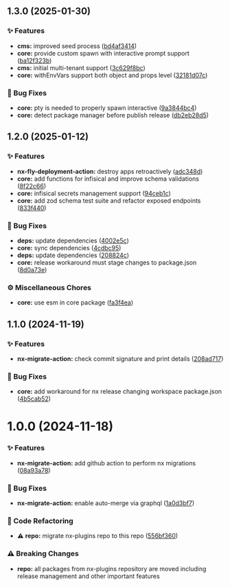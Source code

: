 ## 1.3.0 (2025-01-30)

### ✨ Features

- **cms:** improved seed process ([bd4af3414](https://github.com/codeware-sthlm/codeware/commit/bd4af3414))
- **core:** provide custom spawn with interactive prompt support ([ba12f323b](https://github.com/codeware-sthlm/codeware/commit/ba12f323b))
- **cms:** initial multi-tenant support ([3c629f8bc](https://github.com/codeware-sthlm/codeware/commit/3c629f8bc))
- **core:** withEnvVars support both object and props level ([32181d07c](https://github.com/codeware-sthlm/codeware/commit/32181d07c))

### 🐞 Bug Fixes

- **core:** pty is needed to properly spawn interactive ([9a3844bc4](https://github.com/codeware-sthlm/codeware/commit/9a3844bc4))
- **core:** detect package manager before publish release ([db2eb28d5](https://github.com/codeware-sthlm/codeware/commit/db2eb28d5))

## 1.2.0 (2025-01-12)

### ✨ Features

- **nx-fly-deployment-action:** destroy apps retroactively ([adc348d](https://github.com/codeware-sthlm/codeware/commit/adc348d))
- **core:** add functions for infisical and improve schema validations ([8f22c66](https://github.com/codeware-sthlm/codeware/commit/8f22c66))
- **core:** infisical secrets management support ([94ceb1c](https://github.com/codeware-sthlm/codeware/commit/94ceb1c))
- **core:** add zod schema test suite and refactor exposed endpoints ([833f440](https://github.com/codeware-sthlm/codeware/commit/833f440))

### 🐞 Bug Fixes

- **deps:** update dependencies ([4002e5c](https://github.com/codeware-sthlm/codeware/commit/4002e5c))
- **core:** sync dependencies ([4cdbc95](https://github.com/codeware-sthlm/codeware/commit/4cdbc95))
- **deps:** update dependencies ([208824c](https://github.com/codeware-sthlm/codeware/commit/208824c))
- **core:** release workaround must stage changes to package.json ([8d0a73e](https://github.com/codeware-sthlm/codeware/commit/8d0a73e))

### ⚙️ Miscellaneous Chores

- **core:** use esm in core package ([fa3f4ea](https://github.com/codeware-sthlm/codeware/commit/fa3f4ea))

## 1.1.0 (2024-11-19)

### ✨ Features

- **nx-migrate-action:** check commit signature and print details ([208ad717](https://github.com/codeware-sthlm/codeware/commit/208ad717))

### 🐞 Bug Fixes

- **core:** add workaround for nx release changing workspace package.json ([4b5cab52](https://github.com/codeware-sthlm/codeware/commit/4b5cab52))

# 1.0.0 (2024-11-18)

### ✨ Features

- **nx-migrate-action:** add github action to perform nx migrations ([08a93a78](https://github.com/codeware-sthlm/codeware/commit/08a93a78))

### 🐞 Bug Fixes

- **nx-migrate-action:** enable auto-merge via graphql ([1a0d3bf7](https://github.com/codeware-sthlm/codeware/commit/1a0d3bf7))

### 🧹 Code Refactoring

- ⚠️  **repo:** migrate nx-plugins repo to this repo ([556bf360](https://github.com/codeware-sthlm/codeware/commit/556bf360))

### ⚠️  Breaking Changes

- **repo:** all packages from nx-plugins repository are moved including release management and other important features